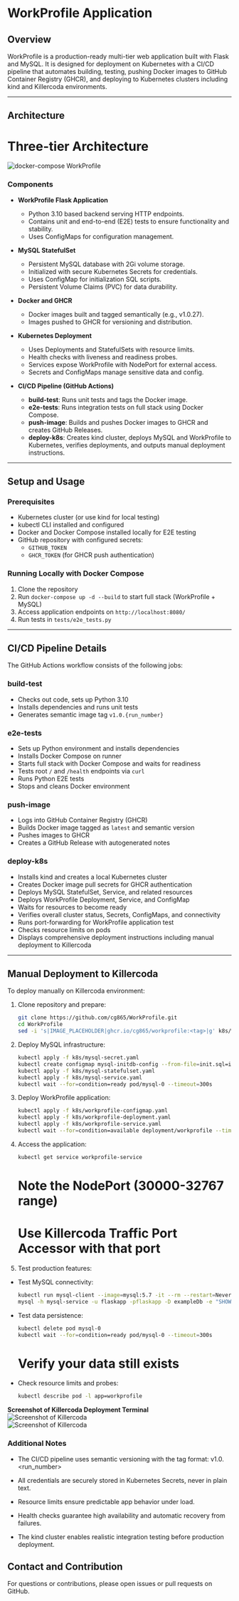 # WorkProfile Application

## Overview

WorkProfile is a production-ready multi-tier web application built with Flask and MySQL. It is designed for deployment on Kubernetes with a CI/CD pipeline that automates building, testing, pushing Docker images to GitHub Container Registry (GHCR), and deploying to Kubernetes clusters including kind and Killercoda environments.

---

## Architecture
# Three-tier Architecture

![docker-compose WorkProfile](images/docker-compose.png)


### Components

- **WorkProfile Flask Application**
  - Python 3.10 based backend serving HTTP endpoints.
  - Contains unit and end-to-end (E2E) tests to ensure functionality and stability.
  - Uses ConfigMaps for configuration management.

- **MySQL StatefulSet**
  - Persistent MySQL database with 2Gi volume storage.
  - Initialized with secure Kubernetes Secrets for credentials.
  - Uses ConfigMap for initialization SQL scripts.
  - Persistent Volume Claims (PVC) for data durability.

- **Docker and GHCR**
  - Docker images built and tagged semantically (e.g., v1.0.27).
  - Images pushed to GHCR for versioning and distribution.

- **Kubernetes Deployment**
  - Uses Deployments and StatefulSets with resource limits.
  - Health checks with liveness and readiness probes.
  - Services expose WorkProfile with NodePort for external access.
  - Secrets and ConfigMaps manage sensitive data and config.

- **CI/CD Pipeline (GitHub Actions)**
  - **build-test**: Runs unit tests and tags the Docker image.
  - **e2e-tests**: Runs integration tests on full stack using Docker Compose.
  - **push-image**: Builds and pushes Docker images to GHCR and creates GitHub Releases.
  - **deploy-k8s**: Creates kind cluster, deploys MySQL and WorkProfile to Kubernetes, verifies deployments, and outputs manual deployment instructions.

---

## Setup and Usage

### Prerequisites

- Kubernetes cluster (or use kind for local testing)
- kubectl CLI installed and configured
- Docker and Docker Compose installed locally for E2E testing
- GitHub repository with configured secrets:  
  - `GITHUB_TOKEN`  
  - `GHCR_TOKEN` (for GHCR push authentication)

### Running Locally with Docker Compose

1. Clone the repository  
2. Run `docker-compose up -d --build` to start full stack (WorkProfile + MySQL)  
3. Access application endpoints on `http://localhost:8080/`  
4. Run tests in `tests/e2e_tests.py`  

---

## CI/CD Pipeline Details

The GitHub Actions workflow consists of the following jobs:

### build-test

- Checks out code, sets up Python 3.10
- Installs dependencies and runs unit tests  
- Generates semantic image tag `v1.0.{run_number}`

### e2e-tests

- Sets up Python environment and installs dependencies
- Installs Docker Compose on runner
- Starts full stack with Docker Compose and waits for readiness
- Tests root `/` and `/health` endpoints via `curl`
- Runs Python E2E tests
- Stops and cleans Docker environment

### push-image

- Logs into GitHub Container Registry (GHCR)
- Builds Docker image tagged as `latest` and semantic version
- Pushes images to GHCR
- Creates a GitHub Release with autogenerated notes

### deploy-k8s

- Installs kind and creates a local Kubernetes cluster
- Creates Docker image pull secrets for GHCR authentication
- Deploys MySQL StatefulSet, Service, and related resources
- Deploys WorkProfile Deployment, Service, and ConfigMap
- Waits for resources to become ready
- Verifies overall cluster status, Secrets, ConfigMaps, and connectivity
- Runs port-forwarding for WorkProfile application test
- Checks resource limits on pods
- Displays comprehensive deployment instructions including manual deployment to Killercoda

---

## Manual Deployment to Killercoda

To deploy manually on Killercoda environment:

1. Clone repository and prepare:  
    ```bash
    git clone https://github.com/cg865/WorkProfile.git
    cd WorkProfile
    sed -i 's|IMAGE_PLACEHOLDER|ghcr.io/cg865/workprofile:<tag>|g' k8s/workprofile-deployment.yaml
    ```

2. Deploy MySQL infrastructure:
    ```bash
    kubectl apply -f k8s/mysql-secret.yaml
    kubectl create configmap mysql-initdb-config --from-file=init.sql=init.sql
    kubectl apply -f k8s/mysql-statefulset.yaml
    kubectl apply -f k8s/mysql-service.yaml
    kubectl wait --for=condition=ready pod/mysql-0 --timeout=300s
    ```

3. Deploy WorkProfile application:
    ```bash
    kubectl apply -f k8s/workprofile-configmap.yaml
    kubectl apply -f k8s/workprofile-deployment.yaml
    kubectl apply -f k8s/workprofile-service.yaml
    kubectl wait --for=condition=available deployment/workprofile --timeout=300s
    ```

4. Access the application:
    ```bash
    kubectl get service workprofile-service
    ```
    # Note the NodePort (30000-32767 range)
    # Use Killercoda Traffic Port Accessor with that port

5. Test production features:

- Test MySQL connectivity:
    ```bash
    kubectl run mysql-client --image=mysql:5.7 -it --rm --restart=Never -- \
    mysql -h mysql-service -u flaskapp -pflaskapp -D exampleDb -e "SHOW DATABASES;"
    ```

- Test data persistence:
    ```bash
    kubectl delete pod mysql-0
    kubectl wait --for=condition=ready pod/mysql-0 --timeout=300s
    ```
    # Verify your data still exists

- Check resource limits and probes:
    ```bash
    kubectl describe pod -l app=workprofile
    ```

**Screenshot of Killercoda Deployment Terminal**  
![Screenshot of Killercoda](images/Screenshot%20of%20Killercoda%20Deployment%20Terminal.png)  
![Screenshot of Killercoda](images/Screenshot%20of%20Killercoda%20Deployment%20Terminal%201.png)

### Additional Notes
- The CI/CD pipeline uses semantic versioning with the tag format: v1.0.<run_number>

- All credentials are securely stored in Kubernetes Secrets, never in plain text.

- Resource limits ensure predictable app behavior under load.

- Health checks guarantee high availability and automatic recovery from failures.

- The kind cluster enables realistic integration testing before production deployment.

## Contact and Contribution
For questions or contributions, please open issues or pull requests on GitHub.


